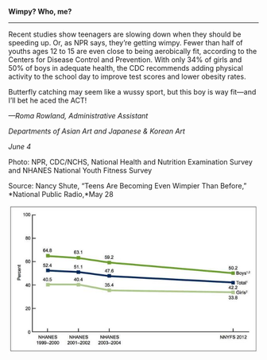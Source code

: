 **Wimpy? Who, me?**

****

Recent studies show teenagers are slowing down when they should be speeding up. Or, as NPR says, they’re getting wimpy. Fewer than half of youths ages 12 to 15 are even close to being aerobically fit, according to the Centers for Disease Control and Prevention. With only 34% of girls and 50% of boys in adequate health, the CDC recommends adding physical activity to the school day to improve test scores and lower obesity rates.

Butterfly catching may seem like a wussy sport, but this boy is way fit—and I’ll bet he aced the ACT!

*—Roma Rowland, Administrative Assistant*

*Departments of Asian Art and Japanese & Korean Art*

*June 4*

Photo: NPR, CDC/NCHS, National Health and Nutrition Examination Survey and NHANES National Youth Fitness Survey

Source: Nancy Shute, “Teens Are Becoming Even Wimpier Than Before,” *National Public Radio,*May 28

![](../images/14-06-04_51.18_WimpyKidsEDIT-1.jpeg)

